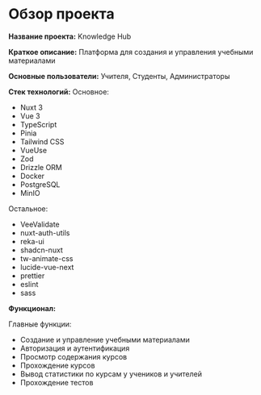 # Обзор проекта

**Название проекта:** Knowledge Hub

**Краткое описание:** Платформа для создания и управления учебными материалами

**Основные пользователи:** Учителя, Студенты, Администраторы

**Стек технологий:**
Основное:

- Nuxt 3
- Vue 3
- TypeScript
- Pinia
- Tailwind CSS
- VueUse
- Zod
- Drizzle ORM
- Docker
- PostgreSQL
- MinIO

Остальное:

- VeeValidate
- nuxt-auth-utils
- reka-ui
- shadcn-nuxt
- tw-animate-css
- lucide-vue-next
- prettier
- eslint
- sass

**Функционал:**

Главные функции:

- Создание и управление учебными материалами
- Авторизация и аутентификация
- Просмотр содержания курсов
- Прохождение курсов
- Вывод статистики по курсам у учеников и учителей
- Прохождение тестов
